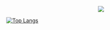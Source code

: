 <!--
### Hi there 👋
**iiiaann/iiiaann** is a ✨ _special_ ✨ repository because its `README.md` (this file) appears on your GitHub profile.

Here are some ideas to get you started:

- 🔭 I’m currently working on ...
- 🌱 I’m currently learning ...
- 👯 I’m looking to collaborate on ...
- 🤔 I’m looking for help with ...
- 💬 Ask me about ...
- 📫 How to reach me: ...
- 😄 Pronouns: ...
- ⚡ Fun fact: ...
-->

<p align="center">
  <img src="https://i.pinimg.com/originals/5b/d1/37/5bd1375eeed5e608ef9fe39fd00f1958.gif" />
</p>

[![Top Langs](https://github-readme-stats.vercel.app/api/top-langs/?username=iiiaann&layout=compact&theme=omni)](https://github.com/iiiaann/github-readme-stats)
